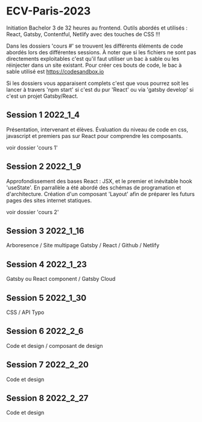 # ECV-Paris-2023
Initiation Bachelor 3 de 32 heures au frontend.
Outils abordés et utilisés : React, Gatsby, Contentful, Netlify avec des touches de CSS !!!

Dans les dossiers 'cours #' se trouvent les différents éléments de code abordés lors des différentes sessions.
À noter que si les fichiers ne sont pas directements exploitables c'est qu'il faut utiliser un bac à sable ou les réinjecter dans un site existant.
Pour créer ces bouts de code, le bac à sable utilisé est https://codesandbox.io

Si les dossiers vous apparaisent complets c'est que vous pourrez soit les lancer à travers 'npm start' si c'est du pur 'React' ou via 'gatsby develop' si c'est un projet Gatsby/React.


## Session 1  2022_1_4

Présentation, intervenant et élèves.
Évaluation du niveau de code en css, javascript et premiers pas sur React pour comprendre les composants.

voir dossier 'cours 1'


## Session 2 2022_1_9

Approfondissement des bases React : JSX, et le premier et inévitable hook 'useState'.
En parrallèle a été abordé des schémas de programation et d'architecture.
Création d'un composant 'Layout' afin de préparer les futurs pages des sites internet statiques.

voir dossier 'cours 2'

## Session 3 2022_1_16

Arboresence / Site multipage Gatsby / React / Github / Netlify

## Session 4 2022_1_23

Gatsby ou React component / Gatsby Cloud

## Session 5 2022_1_30

CSS / API Typo

## Session 6 2022_2_6

Code et design / composant de design

## Session 7 2022_2_20

Code et design

## Session 8 2022_2_27

Code et design
